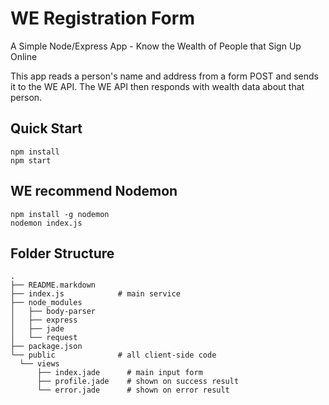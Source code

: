 # WE Registration Form

A Simple Node/Express App - Know the Wealth of People that Sign Up Online

This app reads a person's name and address from a form POST and sends it to the WE API.
The WE API then responds with wealth data about that person.

## Quick Start

    npm install
    npm start

## WE recommend Nodemon

    npm install -g nodemon
    nodemon index.js

## Folder Structure
    .
    ├── README.markdown
    ├── index.js            # main service
    ├── node_modules
    │   ├── body-parser
    │   ├── express
    │   ├── jade
    │   └── request
    ├── package.json
    └── public              # all client-side code
      └── views
          ├── index.jade      # main input form
          ├── profile.jade    # shown on success result
          └── error.jade      # shown on error result
